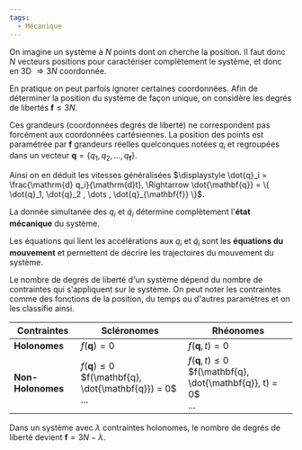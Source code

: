 ```yaml
---
tags:
  - Mécanique
---
```

On imagine un système à $N$ points dont on cherche la position. Il faut donc $N$ vecteurs positions pour caractériser complètement le système, et donc en 3D $\Rightarrow 3N$ coordonnée.

En pratique on peut parfois ignorer certaines coordonnées. Afin de déterminer la position du système de façon unique, on considère les degrés de libertés $\mathbf{f} \leq 3N$. 

Ces grandeurs (coordonnées degrés de liberté) ne correspondent pas forcément aux coordonnées cartésiennes. La position des points est paramétrée par $\mathbf{f}$ grandeurs réelles quelconques notées $q_i$ et regroupées dans un vecteur $\mathbf{q} = \{ q_1 , q_2 , \dots , q_{\mathbf{f}} \}$.

Ainsi on en déduit les vitesses généralisées $\displaystyle \dot{q}_i = \frac{\mathrm{d} q_i}{\mathrm{d}t}, \Rightarrow \dot{\mathbf{q}} = \{ \dot{q}_1, \dot{q}_2 , \dots , \dot{q}_{\mathbf{f}} \}$.

La donnée simultanée des $q_i$ et $\dot{q}_i$ détermine complètement l'**état mécanique** du système.

Les équations qui lient les accélérations aux $q_i$ et $\dot{q}_i$ sont les **équations du mouvement** et permettent de décrire les trajectoires du mouvement du système.

Le nombre de degrés de liberté d'un système dépend du nombre de contraintes qui s'appliquent sur le système. On peut noter les contraintes comme des fonctions de la position, du temps ou d'autres paramètres et on les classifie ainsi.

| Contraintes       | Scléronomes                                                            | Rhéonomes                                                                    |
| ----------------- | ---------------------------------------------------------------------- | ---------------------------------------------------------------------------- |
| **Holonomes**     | $f(\mathbf{q}) = 0$                                                    | $f(\mathbf{q}, t) = 0$                                                       |
| **Non-Holonomes** | $f(\mathbf{q}) \leq 0$<br>$f(\mathbf{q}, \dot{\mathbf{q}}) = 0$<br>... | $f(\mathbf{q}, t) \leq 0$<br>$f(\mathbf{q}, \dot{\mathbf{q}}, t) = 0$<br>... |

Dans un système avec $\lambda$ contraintes holonomes, le nombre de degrés de liberté devient $\mathbf{f} = 3N - \lambda$.

